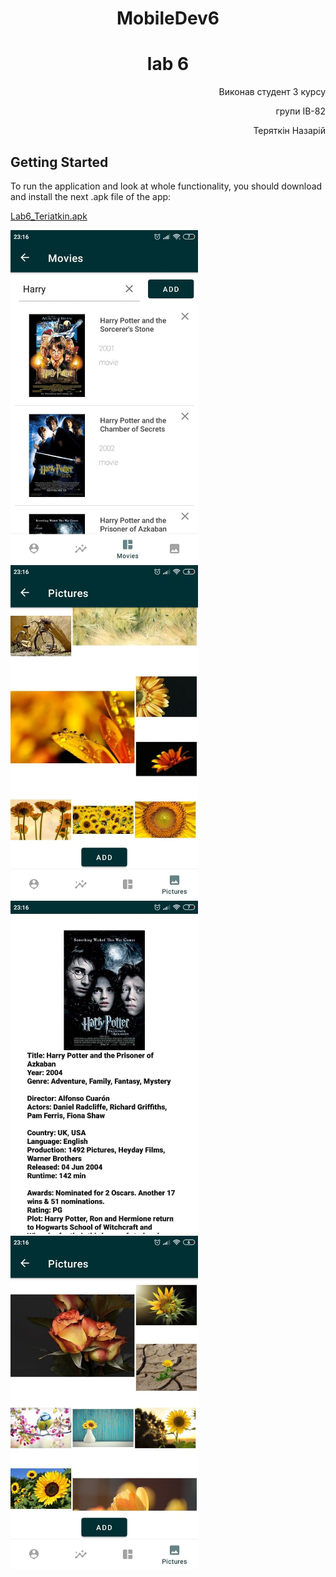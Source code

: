 <h1 align="center">MobileDev6</h1>
<h1 align="center">lab 6</h1>
<p align="right">Виконав студент 3 курсу</p>
<p align="right">групи ІВ-82</p>
<p align="right">Теряткін Назарій</p>
<h2 align="left">Getting Started</h2>
To run the application and look at whole functionality, you should download and install the next .apk file of the app:

[Lab6_Teriatkin.apk](https://github.com/Teriatkin/MobileDev6/blob/main/Lab6_Teriatkin.apk)

<img src="https://github.com/Teriatkin/MobDev/blob/main/screenshots/6_1.jpg" width="300"><img src="https://github.com/Teriatkin/MobDev/blob/main/screenshots/6_4.jpg" width="300">
<img src="https://github.com/Teriatkin/MobDev/blob/main/screenshots/6_2.jpg" width="300"><img src="https://github.com/Teriatkin/MobDev/blob/main/screenshots/6_3.jpg" width="300">

